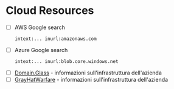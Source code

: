 # Cloud Resources
- [ ] AWS Google search
  ```text
  intext:... inurl:amazonaws.com
  ```
- [ ] Azure Google search
  ```text
  intext:... inurl:blob.core.windows.net
  ```
- [ ] [Domain.Glass](https://domain.glass/) - informazioni sull'infrastruttura dell'azienda
- [ ] [GrayHatWarfare](https://buckets.grayhatwarfare.com/) - informazioni sull'infrastruttura dell'azienda
